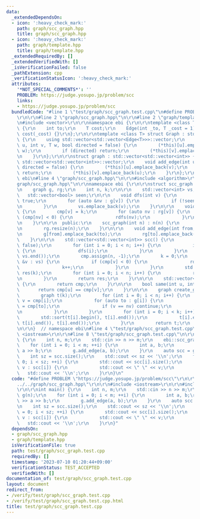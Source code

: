 ```yaml
---
data:
  _extendedDependsOn:
  - icon: ':heavy_check_mark:'
    path: graph/scc_graph.hpp
    title: graph/scc_graph.hpp
  - icon: ':heavy_check_mark:'
    path: graph/template.hpp
    title: graph/template.hpp
  _extendedRequiredBy: []
  _extendedVerifiedWith: []
  _isVerificationFailed: false
  _pathExtension: cpp
  _verificationStatusIcon: ':heavy_check_mark:'
  attributes:
    '*NOT_SPECIAL_COMMENTS*': ''
    PROBLEM: https://judge.yosupo.jp/problem/scc
    links:
    - https://judge.yosupo.jp/problem/scc
  bundledCode: "#line 1 \"test/graph/scc_graph.test.cpp\"\n#define PROBLEM \"https://judge.yosupo.jp/problem/scc\"\
    \r\n\r\n#line 2 \"graph/scc_graph.hpp\"\n\r\n#line 2 \"graph/template.hpp\"\n\r\
    \n#include <vector>\r\n\r\nnamespace ebi {\r\n\r\ntemplate <class T> struct Edge\
    \ {\r\n    int to;\r\n    T cost;\r\n    Edge(int _to, T _cost = 1) : to(_to),\
    \ cost(_cost) {}\r\n};\r\n\r\ntemplate <class T> struct Graph : std::vector<std::vector<Edge<T>>>\
    \ {\r\n    using std::vector<std::vector<Edge<T>>>::vector;\r\n    void add_edge(int\
    \ u, int v, T w, bool directed = false) {\r\n        (*this)[u].emplace_back(v,\
    \ w);\r\n        if (directed) return;\r\n        (*this)[v].emplace_back(u, w);\r\
    \n    }\r\n};\r\n\r\nstruct graph : std::vector<std::vector<int>> {\r\n    using\
    \ std::vector<std::vector<int>>::vector;\r\n    void add_edge(int u, int v, bool\
    \ directed = false) {\r\n        (*this)[u].emplace_back(v);\r\n        if (directed)\
    \ return;\r\n        (*this)[v].emplace_back(u);\r\n    }\r\n};\r\n\r\n}  // namespace\
    \ ebi\n#line 4 \"graph/scc_graph.hpp\"\n\r\n#include <algorithm>\r\n#line 7 \"\
    graph/scc_graph.hpp\"\n\r\nnamespace ebi {\r\n\r\nstruct scc_graph {\r\n  private:\r\
    \n    graph g, rg;\r\n    int n, k;\r\n\r\n    std::vector<int> vs, cmp;\r\n \
    \   std::vector<bool> seen;\r\n\r\n    void dfs(int v) {\r\n        seen[v] =\
    \ true;\r\n        for (auto &nv : g[v]) {\r\n            if (!seen[nv]) dfs(nv);\r\
    \n        }\r\n        vs.emplace_back(v);\r\n    }\r\n\r\n    void rdfs(int v)\
    \ {\r\n        cmp[v] = k;\r\n        for (auto nv : rg[v]) {\r\n            if\
    \ (cmp[nv] < 0) {\r\n                rdfs(nv);\r\n            }\r\n        }\r\
    \n    }\r\n\r\n  public:\r\n    scc_graph(int n) : n(n) {\r\n        g.resize(n);\r\
    \n        rg.resize(n);\r\n    }\r\n\r\n    void add_edge(int from, int to) {\r\
    \n        g[from].emplace_back(to);\r\n        rg[to].emplace_back(from);\r\n\
    \    }\r\n\r\n    std::vector<std::vector<int>> scc() {\r\n        seen.assign(n,\
    \ false);\r\n        for (int i = 0; i < n; i++) {\r\n            if (!seen[i])\
    \ {\r\n                dfs(i);\r\n            }\r\n        }\r\n        std::reverse(vs.begin(),\
    \ vs.end());\r\n        cmp.assign(n, -1);\r\n        k = 0;\r\n        for (auto\
    \ &v : vs) {\r\n            if (cmp[v] < 0) {\r\n                rdfs(v);\r\n\
    \                k++;\r\n            }\r\n        }\r\n        std::vector<std::vector<int>>\
    \ res(k);\r\n        for (int i = 0; i < n; i++) {\r\n            res[cmp[i]].emplace_back(i);\r\
    \n        }\r\n        return res;\r\n    }\r\n\r\n    std::vector<int> scc_id()\
    \ {\r\n        return cmp;\r\n    }\r\n\r\n    bool same(int u, int v) {\r\n \
    \       return cmp[u] == cmp[v];\r\n    }\r\n\r\n    graph create_graph() {\r\n\
    \        graph t(k);\r\n        for (int i = 0; i < n; i++) {\r\n            int\
    \ v = cmp[i];\r\n            for (auto to : g[i]) {\r\n                int nv\
    \ = cmp[to];\r\n                if (v == nv) continue;\r\n                t[v].emplace_back(nv);\r\
    \n            }\r\n        }\r\n        for (int i = 0; i < k; i++) {\r\n    \
    \        std::sort(t[i].begin(), t[i].end());\r\n            t[i].erase(std::unique(t[i].begin(),\
    \ t[i].end()), t[i].end());\r\n        }\r\n        return t;\r\n    }\r\n};\r\
    \n\r\n}  // namespace ebi\n#line 4 \"test/graph/scc_graph.test.cpp\"\n\r\n#include\
    \ <iostream>\r\n\r\n#line 8 \"test/graph/scc_graph.test.cpp\"\n\r\nint main()\
    \ {\r\n    int n, m;\r\n    std::cin >> n >> m;\r\n    ebi::scc_graph g(n);\r\n\
    \    for (int i = 0; i < m; ++i) {\r\n        int a, b;\r\n        std::cin >>\
    \ a >> b;\r\n        g.add_edge(a, b);\r\n    }\r\n    auto scc = g.scc();\r\n\
    \    int sz = scc.size();\r\n    std::cout << sz << '\\n';\r\n    for (int i =\
    \ 0; i < sz; ++i) {\r\n        std::cout << scc[i].size();\r\n        for (auto\
    \ v : scc[i]) {\r\n            std::cout << \" \" << v;\r\n        }\r\n     \
    \   std::cout << '\\n';\r\n    }\r\n}\n"
  code: "#define PROBLEM \"https://judge.yosupo.jp/problem/scc\"\r\n\r\n#include \"\
    ../../graph/scc_graph.hpp\"\r\n\r\n#include <iostream>\r\n\r\n#include \"../../graph/template.hpp\"\
    \r\n\r\nint main() {\r\n    int n, m;\r\n    std::cin >> n >> m;\r\n    ebi::scc_graph\
    \ g(n);\r\n    for (int i = 0; i < m; ++i) {\r\n        int a, b;\r\n        std::cin\
    \ >> a >> b;\r\n        g.add_edge(a, b);\r\n    }\r\n    auto scc = g.scc();\r\
    \n    int sz = scc.size();\r\n    std::cout << sz << '\\n';\r\n    for (int i\
    \ = 0; i < sz; ++i) {\r\n        std::cout << scc[i].size();\r\n        for (auto\
    \ v : scc[i]) {\r\n            std::cout << \" \" << v;\r\n        }\r\n     \
    \   std::cout << '\\n';\r\n    }\r\n}"
  dependsOn:
  - graph/scc_graph.hpp
  - graph/template.hpp
  isVerificationFile: true
  path: test/graph/scc_graph.test.cpp
  requiredBy: []
  timestamp: '2023-07-10 01:20:44+09:00'
  verificationStatus: TEST_ACCEPTED
  verifiedWith: []
documentation_of: test/graph/scc_graph.test.cpp
layout: document
redirect_from:
- /verify/test/graph/scc_graph.test.cpp
- /verify/test/graph/scc_graph.test.cpp.html
title: test/graph/scc_graph.test.cpp
---
```

